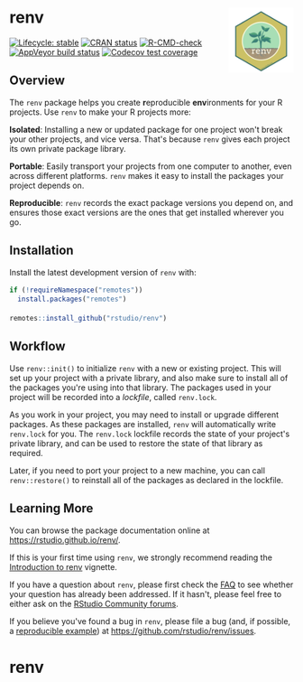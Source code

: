 
# renv<a href="https://rstudio.github.io/renv/"><img src="man/figures/logo.svg" align="right" height="115" /></a>

<!-- badges: start -->
[![Lifecycle: stable](https://img.shields.io/badge/lifecycle-stable-brightgreen.svg)](https://lifecycle.r-lib.org/articles/stages.html)
[![CRAN status](https://www.r-pkg.org/badges/version/renv)](https://CRAN.R-project.org/package=renv)
[![R-CMD-check](https://github.com/rstudio/renv/workflows/R-CMD-check/badge.svg)](https://github.com/rstudio/renv/actions)
[![AppVeyor build status](https://ci.appveyor.com/api/projects/status/github/rstudio/renv?branch=master&svg=true)](https://ci.appveyor.com/project/rstudio/renv)
[![Codecov test coverage](https://codecov.io/gh/rstudio/renv/branch/master/graph/badge.svg)](https://codecov.io/gh/rstudio/renv?branch=master)
<!-- badges: end -->

## Overview

The `renv` package helps you create **r**eproducible **env**ironments for
your R projects. Use `renv` to make your R projects more:

**Isolated**: Installing a new or updated package for one project won't break
your other projects, and vice versa. That's because `renv` gives each project
its own private package library.

**Portable**: Easily transport your projects from one computer to another, even
across different platforms. `renv` makes it easy to install the packages your
project depends on.

**Reproducible**: `renv` records the exact package versions you depend on, and
ensures those exact versions are the ones that get installed wherever you go.


## Installation

Install the latest development version of `renv` with:

```r
if (!requireNamespace("remotes"))
  install.packages("remotes")

remotes::install_github("rstudio/renv")
```


## Workflow

Use `renv::init()` to initialize `renv` with a new or existing project. This
will set up your project with a private library, and also make sure to install
all of the packages you're using into that library. The packages used in your
project will be recorded into a *lockfile*, called `renv.lock`.

As you work in your project, you may need to install or upgrade different
packages. As these packages are installed, `renv` will automatically write
`renv.lock` for you. The `renv.lock` lockfile records the state of your project's
private library, and can be used to restore the state of that library as required.

Later, if you need to port your project to a new machine, you can call
`renv::restore()` to reinstall all of the packages as declared in the lockfile.


## Learning More

You can browse the package documentation online at
<https://rstudio.github.io/renv/>.

If this is your first time using `renv`, we strongly recommend reading the
[Introduction to renv](https://rstudio.github.io/renv/articles/renv.html)
vignette.

If you have a question about `renv`, please first check the
[FAQ](https://rstudio.github.io/renv/articles/faq.html) to see whether your
question has already been addressed. If it hasn't, please feel free to either
ask on the [RStudio Community forums](https://community.rstudio.com).

If you believe you've found a bug in `renv`, please file a bug (and, if
possible, a [reproducible example](https://reprex.tidyverse.org)) at
<https://github.com/rstudio/renv/issues>.
# renv
